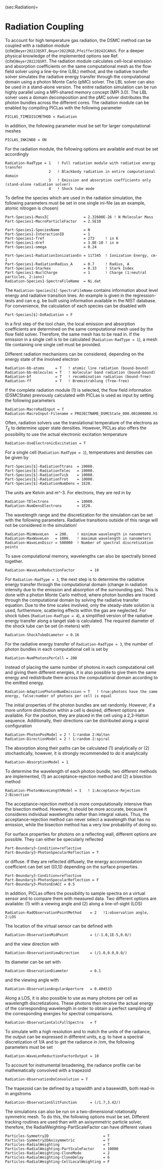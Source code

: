 (sec:Radiation)=
# Radiation Coupling

To account for high temperature gas radiation, the DSMC method can be coupled with a radiation module {cite}`Beyer2022JQSRT,Beyer2022RGD,Pfeiffer2024ICARUS`. For a deeper physical knowledge of the implemented options see Ref. {cite}`Beyer2022JQSRT`.
The radiation module calculates cell-local emission and absorption coefficients on the same computational mesh as the flow field solver using a line-by-line (LBL) method, and the radiative transfer solver simulates the radiative energy transfer through the computational domain using a photon Monte Carlo (pMC) solver. The LBL solver can also be used in a stand-alone version. The enitre radiation simulation can be run highly parallel using a MPI-shared memory concept (MPI 3.0). The LBL solver uses a domain decomposition and the pMC solver distributes the photon bundles across the different cores.
The radiation module can be enabled by compiling PICLas with the following parameter

    PICLAS_TIMEDISCMETHOD = Radiation

In addition, the following parameter must be set for larger computational meshes

    PICLAS_INKIND8 = ON

For the radiation module, the following options are available and must be set accordingly

    Radiation-RadType = 1   ! Full radiation module with radiative energy transfer
                        2   ! Blackbody radiation in entire computational domain
                        3   ! Emission and absorption coefficients only (stand-alone radiation solver)
                        4   ! Shock tube mode

To define the species which are used in the radiation simulation, the following parameters must be set in one single ini-file (as an example, atomic nitrogen is chosen)

    Part-Species1-MassIC                = 2.32600E-26 ! N Molecular Mass
    Part-Species1-MacroParticleFactor   = 2.5E10

    Part-Species1-SpeciesName           = N
    Part-Species1-InteractionID         = 1
    Part-Species1-Tref                  = 273     ! in K
    Part-Species1-dref                  = 3.0E-10 ! in m
    Part-Species1-omega                 = 0.24

    Part-Species1-RadiationIonizationEn = 117345  ! Ionization Energy, cm-1
    Part-Species1-RadiationRadius_A     = 0.7     ! Radius, A
    Part-Species1-Starkex               = 0.33    ! Stark Index
    Part-Species1-NuclCharge            = 1       ! Charge (1:neutral particles, 2:ions)
    Radiation-Species1-SpectraFileName  = Ni.dat

The `Radiation-Species[$]-SpectraFileName` contains information about level energy and radiative transition lines. An example is given in the regression-tests and can e.g. be built using information available in the NIST database. For convenience, the calculation of each species can be disabled with

    Part-Species[$]-DoRadiation = F

In a first step of the tool chain, the local emission and absorption coefficients are determined on the same computational mesh used by the flow field solver. Therefore, the same mesh has to be read in. If the emission in a single cell is to be calculated (`Radiation-RadType = 1`), a mesh file containing one single cell must be provided.

Different radiation mechanisms can be considered, depending on the energy state of the involved electron

    Radiation-bb-atoms     = T   ! atomic line radiation (bound-bound)
    Radiation-bb-molecules = T   ! molecular band radiation (bound-bound)
    Radiation-bf           = T   ! recombination radiation (bound-free)
    Radiation-ff           = T   ! Bremsstrahlung (free-free)

If the complete radiation module (1) is selected, the flow field information (DSMCState) previously calculated with PICLas is used as input by setting the following parameters

    Radiation-MacroRadInput = T
    Radiation-MacroInput-Filename = PROJECTNAME_DSMCState_000.001000000.h5

Often, radiation solvers use the translational temperature of the electrons as $T_\mathrm{E}$ to determine upper state densities. However, PICLas also offers the possibility to use the actual electronic excitation temperature

    Radiation-UseElectronicExcitation = T

For a single cell (`Radiation-RadType = 1`), temperatures and densities can be given by

    Part-Species[$]-RadiationTtrans  = 10000.
    Part-Species[$]-RadiationTelec   = 10000.
    Part-Species[$]-RadiationTvib    = 10000.
    Part-Species[$]-RadiationTrot    = 10000.
    Part-Species[$]-RadiationNumDens = 1E20.

The units are Kelvin and m^-3. For electrons, they are red in by

    Radiation-TElectrons             = 10000.
    Radiation-NumDensElectrons       = 1E20.

The wavelength range and the discretization for the simulation can be set with the following parameters. Radiative transitions outside of this range will not be considered in the simulation!

    Radiation-MinWaveLen   = 200.    ! minimum wavelength in nanometers
    Radiation-MaxWaveLen   = 1000.   ! maximum wavelength in nanometers
    Radiation-WaveLenDiscr = 500000  ! Number of spectral discretization points

To save computational memory, wavelengths can also be spectrally binned together.

    Radiation-WaveLenReductionFactor       = 10

<!-- Additionally, a time step needs to be set with $ManualTimeStep \ge t_\mathrm{end}$. -->

For `Radiation-RadType = 3`, the next step is to determine the radiative energy transfer through the computational domain (change in radiation intensity due to the emission and absorption of the surrounding gas). This is done with a photon Monte Carlo method, where photon bundles are traced through the computational domain by solving the radiative transfer equation. Due to the time scales involved, only the steady-state solution is used, furthermore, scattering effects within the gas are neglected. For shock tubes (`Radiation-RadType = 4`), a simplified version of the radiative energy transfer along a tanget slab is calculated. The required diameter of the shock tube can be set (in meters) with

    Radiation-ShockTubeDiameter = 0.16

For the radiative energy transfer of `Radiation-RadType = 3`, the number of photon bundles in each computational cell is set by

    Radiation-NumPhotonsPerCell = 200

Instead of placing the same number of photons in each computational cell and giving them different energies, it is also possible to give them the same energy and redistribute them across the computational domain according to the emitted energy.

    Radiation-AdaptivePhotonNumEmission = T   ! true:photons have the same energy, false:number of photons per cell is equal

The initial properties of the photon bundles are set randomly. However, if a more uniform distribution within a cell is desired, different options are available. For the position, they are placed in the cell using a 2,3-Halton sequence. Additionally, their directions can be distributed along a spiral configuration

    Radiation-PhotonPosModel = 2 ! 1:random 2:Halton
    Radiation-DirectionModel = 2 ! 1:random 2:spiral

The absorption along their paths can be calculated (1) analytically or (2) stochastically, however, it is strongly recommended to do it analytically

    Radiation-AbsorptionModel = 1

To determine the wavelength of each photon bundle, two different methods are implemented, (1) an acceptance-rejection method and (2) a bisection method

    Radiation-PhotonWaveLengthModel = 1   ! 1:Acceptance-Rejection 2:Bisection

The acceptance-rejection method is more computationally intensive than the bisection method. However, it should be more accurate, because it consideres individual wavelengths rather than integral values. Thus, the acceptance-rejection method can never select a wavelength that has no emission, while the bisection method has a very low probability of doing so.

For surface properties for photons on a reflecting wall, different options are possible. They can either be specularly reflected 

    Part-Boundary3-Condition=reflective
    Part-Boundary3-PhotonSpecularReflection = T

or diffuse. If they are reflected diffusely, the energy accommodation coefficient can bet set ([0,1]) depending on the surface properties.

    Part-Boundary3-Condition=reflective
    Part-Boundary3-PhotonSpecularReflection = F
    Part-Boundary3-PhotonEnACC = 0.5


In addition, PICLas offers the possibility to sample spectra on a virtual sensor and to compare them with measured data. Two different options are available: (1) with a viewing angle and (2) along a line-of-sight (LOS)

    Radiation-RadObservationPointMethod    = 2   !1:observation angle, 2:LOS

The location of the virtual sensor can be defined with

    Radiation-ObservationMidPoint          = (/-1.0,1E-5,0.0/)

and the view direction with

    Radiation-ObservationViewDirection     = (/1.0,0.0,0.0/)

Its diameter can be set with

    Radiation-ObservationDiameter          = 0.1

and the viewing angle with 

    Radiation-ObservationAngularAperture   = 0.404533

Along a LOS, it is also possible to use as many photons per cell as wavelength discretizations. These photons then receive the actual energy of the corresponding wavelength in order to obtain a perfect sampling of the corresponding energies for spectral comparisons.

    Radiation-ObservationCalcFullSpectra   = T

To simulate with a high resolution and to match the units of the radiance, the output can be expressed in different units, e.g. to have a spectral discretization of 1/A and to get the radiance in /nm, the following parameters must be set

    Radiation-WaveLenReductionFactorOutput = 10

To account for instrumental broadening, the radiance profile can be mathematically convolved with a trapezoid

    Radiation-ObservationDoConvolution = T

The trapezoid can be defined by a topwidth and a basewidth, both read-in in angstroms

    Radiation-ObservationSlitFunction      = (/1.7,3.42/)

The simulations can also be run on a two-dimensional rotationally symmetric mesh. To do this, the following options must be set. Different tracking routines are used than with an axisymmetric particle solver, therefore, the RadialWeighting-PartScaleFactor can have different values

    Particles-Symmetry2D                         = T
    Particles-Symmetry2DAxisymmetric             = T
    Particles-RadialWeighting                    = T
    Particles-RadialWeighting-PartScaleFactor    = 10000
    Particles-RadialWeighting-CloneMode          = 2
    Particles-RadialWeighting-CloneDelay         = 6
    Particles-RadialWeighting-CellLocalWeighting = F
